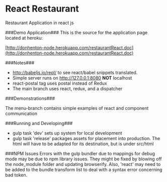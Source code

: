 # React Restaurant

Restaurant Application in react js


###Demo Application###
This is the source for the application page located at heroku:

[http://donhenton-node.herokuapp.com/restaurantReact.doc](http://donhenton-node.herokuapp.com/restaurantReact.doc)

###Notes###

* http://babeljs.io/repl/ to see react/babel snippets translated.
* Simple server runs on http://127.0.0.1:8080 **NOT** localhost
* react-postal tag uses postal instead of Redux
* The main branch uses react, redux, and a dispatcher
 

###Demonstrations###

The menu-branch contains simple examples of react and component communication


###Running and Developing###
* gulp task 'dev' sets up system for local development
* gulp task 'release' packages assets for placement into production. The html
will have to be adapted for its destination, but is under src/html
 

###NPM Issues
Errors with the gulp bundler due to mappings for debug mode may be due to npm library issues. They might be fixed by blowing off the node_module folder and updating browserify. Also, 'react' may need to be added to the bundle transform list to deal with a syntax error concerning bad token.
